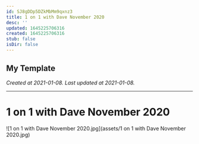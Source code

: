 ```yaml
---
id: SJ8gDDp5DZkMbMm9qxnz3
title: 1 on 1 with Dave November 2020
desc: ''
updated: 1645225706316
created: 1645225706316
stub: false
isDir: false
---
```

My Template
---

_Created at 2021-01-08._
_Last updated at 2021-01-08._




---

# 1 on 1 with Dave November 2020


![1 on 1 with Dave November 2020.jpg](assets/1 on 1 with Dave November 2020.jpg)

